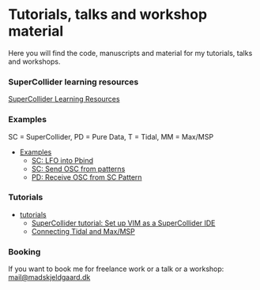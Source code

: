 # Tutorials, talks and workshop material 

Here you will find the code, manuscripts and material for my tutorials, talks
and workshops.

### SuperCollider learning resources
[SuperCollider Learning Resources](sc-learning-resources.md)

### Examples
SC = SuperCollider, PD = Pure Data, T = Tidal, MM = Max/MSP
* [Examples](examples/)
    * [SC: LFO into Pbind](examples/lfo-into-pbind.scd)
    * [SC: Send OSC from patterns](examples/pbind-send-osc.scd)
    * [PD: Receive OSC from SC Pattern](examples/pbind-send-osc-RECEIVER.scd)

### Tutorials
* [tutorials](tutorials)
    * [SuperCollider tutorial: Set up VIM as a SuperCollider IDE](tutorials/scvim/scvim-installation.md)
    * [Connecting Tidal and Max/MSP](tutorials/connecting_tidal_and_maxmsp/connecting_tidal_and_maxmsp.md)

### Booking

If you want to book me for freelance work or a talk or a workshop: mail@madskjeldgaard.dk
